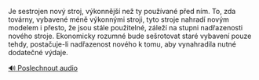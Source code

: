 
Je sestrojen nový stroj, výkonnější než ty používané před ním. To, zda továrny, vybavené méně výkonnými stroji, tyto stroje nahradí novým modelem i přesto, že jsou stále použitelné, záleží na stupni nadřazenosti nového stroje. Ekonomicky rozumné bude sešrotovat staré vybavení pouze tehdy, postačuje-li nadřazenost nového k tomu, aby vynahradila nutné dodatečné výdaje.

[🔊 Poslechnout audio](/data/7-paragraphs/audio/chapter_93/para_002-Je-sestrojen-nov-stroj-vkonnj-ne-ty-pouva.mp3)

